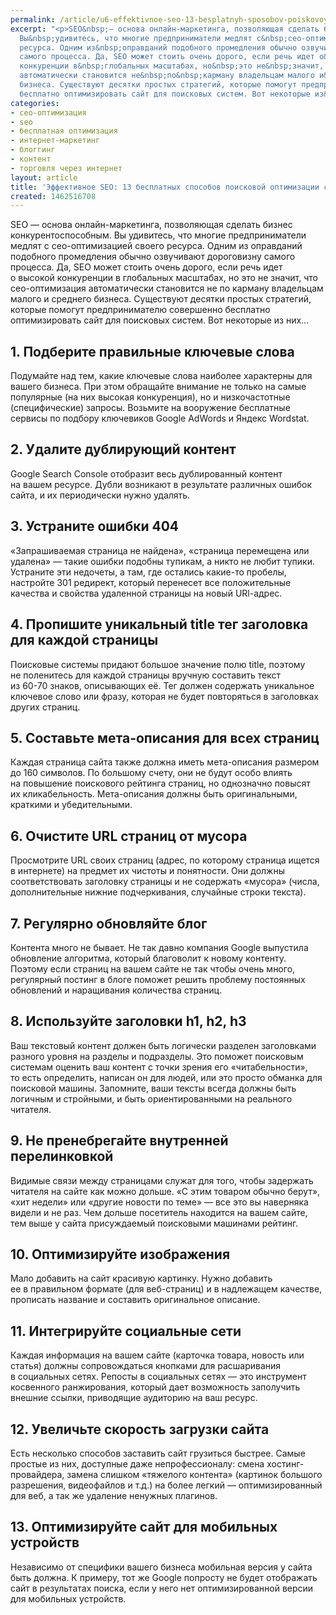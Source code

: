 ```yaml
---
permalink: /article/u6-effektivnoe-seo-13-besplatnyh-sposobov-poiskovoy-optimizacii-sayta
excerpt: "<p>SEO&nbsp;— основа онлайн-маркетинга, позволяющая сделать бизнес конкурентоспособным.
  Вы&nbsp;удивитесь, что многие предприниматели медлят с&nbsp;сео-оптимизацией своего
  ресурса. Одним из&nbsp;оправданий подобного промедления обычно озвучивают дороговизну
  самого процесса. Да, SEO может стоить очень дорого, если речь идет о&nbsp;высокой
  конкуренции в&nbsp;глобальных масштабах, но&nbsp;это не&nbsp;значит, что сео-оптимизация
  автоматически становится не&nbsp;по&nbsp;карману владельцам малого и&nbsp;среднего
  бизнеса. Существуют десятки простых стратегий, которые помогут предпринимателю совершенно
  бесплатно оптимизировать сайт для поисковых систем. Вот некоторые из&nbsp;них...</p>"
categories:
- сео-оптимизация
- seo
- бесплатная оптимизация
- интернет-маркетинг
- блоггинг
- контент
- торговля через интернет
layout: article
title: 'Эффективное SEO: 13 бесплатных способов поисковой оптимизации сайта'
created: 1462516708
---
```

<p>SEO&nbsp;— основа онлайн-маркетинга, позволяющая сделать бизнес конкурентоспособным. Вы&nbsp;удивитесь, что многие предприниматели медлят с&nbsp;сео-оптимизацией своего ресурса. Одним из&nbsp;оправданий подобного промедления обычно озвучивают дороговизну самого процесса. Да, SEO может стоить очень дорого, если речь идет о&nbsp;высокой конкуренции в&nbsp;глобальных масштабах, но&nbsp;это не&nbsp;значит, что сео-оптимизация автоматически становится не&nbsp;по&nbsp;карману владельцам малого и&nbsp;среднего бизнеса. Существуют десятки простых стратегий, которые помогут предпринимателю совершенно бесплатно оптимизировать сайт для поисковых систем. Вот некоторые из&nbsp;них...</p>
<h2>1. Подберите правильные ключевые слова</h2>
<p>Подумайте над тем, какие ключевые слова наиболее характерны для вашего бизнеса. При этом обращайте внимание не&nbsp;только на&nbsp;самые популярные (на&nbsp;них высокая конкуренция), но&nbsp;и&nbsp;низкочастотные (специфические) запросы. Возьмите на&nbsp;вооружение бесплатные сервисы по&nbsp;подбору ключевиков Google AdWords и&nbsp;Яндекс Wordstat.</p>
<h2>2. Удалите дублирующий контент</h2>
<p>Google Search Console отобразит весь дублированный контент на&nbsp;вашем ресурсе. Дубли возникают в&nbsp;результате различных ошибок сайта, и&nbsp;их&nbsp;периодически нужно удалять.</p>
<h2>3. Устраните ошибки 404</h2>
<p>«Запрашиваемая страница не&nbsp;найдена», «страница перемещена или удалена»&nbsp;— такие ошибки подобны тупикам, а&nbsp;никто не&nbsp;любит тупики. Устраните эти недочеты, а&nbsp;там, где остались какие-то пробелы, настройте 301&nbsp;редирект, который перенесет все положительные качества и&nbsp;свойства удаленной страницы на&nbsp;новый URl-адрес.</p>
<h2>4. Пропишите уникальный title тег заголовка для каждой страницы</h2>
<p>Поисковые системы придают большое значение полю title, поэтому не&nbsp;поленитесь для каждой страницы вручную составить текст из&nbsp;<nobr>60-70 знаков,</nobr> описывающих&nbsp;её. Тег должен содержать уникальное ключевое слово или фразу, которая не&nbsp;будет повторяться в&nbsp;заголовках других страниц.</p>
<h2>5. Составьте мета-описания для всех страниц</h2>
<p>Каждая страница сайта также должна иметь мета-описания размером до&nbsp;160&nbsp;символов. По&nbsp;большому счету, они не&nbsp;будут особо влиять на&nbsp;повышение поискового рейтинга страниц, но&nbsp;однозначно повысят их&nbsp;кликабельность. Мета-описания должны быть оригинальными, краткими и&nbsp;убедительными. </p>
<h2>6. Очистите URL страниц от&nbsp;мусора</h2>
<p>Просмотрите URL своих страниц (адрес, по&nbsp;которому страница ищется в&nbsp;интернете) на&nbsp;предмет их&nbsp;чистоты и&nbsp;понятности. Они должны соответствовать заголовку страницы и&nbsp;не&nbsp;содержать «мусора» (числа, дополнительные нижние подчеркивания, случайные строки текста). </p>
<h2>7. Регулярно обновляйте блог</h2>
<p>Контента много не&nbsp;бывает. Не&nbsp;так давно компания Google выпустила обновление алгоритма, который благоволит к&nbsp;новому контенту. Поэтому если страниц на&nbsp;вашем сайте не&nbsp;так чтобы очень много, регулярный постинг в&nbsp;блоге поможет решить проблему постоянных обновлений и&nbsp;наращивания количества страниц. </p>
<h2>8. Используйте заголовки h1, h2, h3</h2>
<p>Ваш текстовый контент должен быть логически разделен заголовками разного уровня на&nbsp;разделы и&nbsp;подразделы. Это поможет поисковым системам оценить ваш контент с&nbsp;точки зрения его «читабельности», то&nbsp;есть определить, написан он&nbsp;для людей, или это просто обманка для поисковой машины. Запомните, ваши тексты всегда должны быть логичным и&nbsp;стройными, и&nbsp;быть ориентированными на&nbsp;реального читателя. </p>
<h2>9. Не&nbsp;пренебрегайте внутренней перелинковкой</h2>
<p>Видимые связи между страницами служат для того, чтобы задержать читателя на&nbsp;сайте как можно дольше. «С&nbsp;этим товаром обычно берут», «хит недели» или «другие новости по&nbsp;теме»&nbsp;— все это вы&nbsp;наверняка видели и&nbsp;не&nbsp;раз. Чем дольше посетитель находится на&nbsp;вашем сайте, тем выше у&nbsp;сайта присуждаемый поисковыми машинами рейтинг.</p>
<h2>10. Оптимизируйте изображения</h2>
<p>Мало добавить на&nbsp;сайт красивую картинку. Нужно добавить ее&nbsp;в&nbsp;правильном формате (для веб-страниц) и&nbsp;в&nbsp;надлежащем качестве, прописать название и&nbsp;составить оригинальное описание. </p>
<h2>11. Интегрируйте социальные сети </h2>
<p>Каждая информация на&nbsp;вашем сайте (карточка товара, новость или статья) должны сопровождаться кнопками для расшаривания в&nbsp;социальных сетях. Репосты в&nbsp;социальных сетях&nbsp;— это инструмент косвенного ранжирования, который дает возможность заполучить внешние ссылки, приводящие аудиторию на&nbsp;ваш ресурс.</p>
<h2>12. Увеличьте скорость загрузки сайта</h2>
<p>Есть несколько способов заставить сайт грузиться быстрее. Самые простые из&nbsp;них, доступные даже непрофессионалу: смена хостинг-провайдера, замена слишком «тяжелого контента» (картинок большого разрешения, видеофайлов и&nbsp;т.д.) на&nbsp;более легкий&nbsp;— оптимизированный для веб, а&nbsp;так&nbsp;же удаление ненужных плагинов.</p>
<h2>13. Оптимизируйте сайт для мобильных устройств</h2>
<p>Независимо от&nbsp;специфики вашего бизнеса мобильная версия у&nbsp;сайта быть должна. К&nbsp;примеру, тот&nbsp;же Googlе попросту не&nbsp;будет отображать сайт в&nbsp;результатах поиска, если у&nbsp;него нет оптимизированной версии для мобильных устройств. </p>

